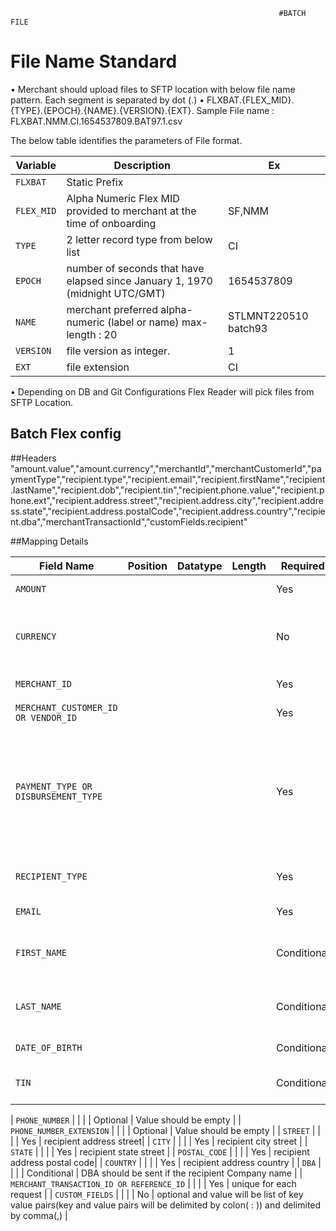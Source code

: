 																#BATCH FILE
																
# File Name Standard

•	Merchant should upload files to SFTP location with below file name pattern. Each segment is separated by dot (.)
•	FLXBAT.{FLEX_MID}.{TYPE}.{EPOCH}.{NAME}.{VERSION}.{EXT}. Sample File name : FLXBAT.NMM.CI.1654537809.BAT97.1.csv

The below table identifies the parameters of File format.

| Variable | Description | Ex |
| -------- | ------------------ | ------- |
| `FLXBAT` | Static Prefix |  |
| `FLEX_MID` | Alpha Numeric Flex MID provided to merchant at the time of onboarding | SF,NMM |
| `TYPE` | 2 letter record type from below list | CI |
| `EPOCH` | number of seconds that have elapsed since January 1, 1970 (midnight UTC/GMT) | 1654537809 |
| `NAME` | merchant preferred alpha-numeric (label or name) max-length : 20 | STLMNT220510 batch93 |
| `VERSION` | file version as integer. | 1 |
| `EXT` | file extension | CI |

•	Depending on DB and Git Configurations Flex Reader will pick files from SFTP Location.

## Batch Flex config

##Headers
"amount.value","amount.currency","merchantId","merchantCustomerId","paymentType","recipient.type","recipient.email","recipient.firstName","recipient.lastName","recipient.dob","recipient.tin","recipient.phone.value","recipient.phone.ext","recipient.address.street","recipient.address.city","recipient.address.state","recipient.address.postalCode","recipient.address.country","recipient.dba","merchantTransactionId","customFields.recipient"

##Mapping Details

| Field Name | Position | Datatype | Length | Required | Comments |
| -------- | -------| --------- | -------| ---------| ------------------------------------- |
| `AMOUNT` |  		|   		|		 | Yes 		| amount to be used to initiate payment |
| `CURRENCY` |  		|   		|		 | No 		| currency used to initiate the payment. default is set to USD if value is not present |
| `MERCHANT_ID` |  		|   		|		 | Yes 		| merchant who initiated the request |
| `MERCHANT_CUSTOMER_ID OR VENDOR_ID` |  		|   		|		 | Yes 		| merchant who initiated the request |
| `PAYMENT_TYPE OR DISBURSEMENT_TYPE` |  		|   		|		 | Yes 		| free text - Type of disbursement - Wages, Claims, promotions,Loans, refund etc- refer the extract taken from QA environment "types-of-payment-types.txt"  |
| `RECIPIENT_TYPE` |  		|   		|		 | Yes 		| recipient type. possible values Consumer/Company |
| `EMAIL` |  		|   		|		 | Yes 		| recipient email address |
| `FIRST_NAME` |  		|   		|		 | Conditional 		| recipient first name should be sent if the recipient type is "Consumer" |
| `LAST_NAME` |  		|   		|		 | Conditional 		| recipient last name should be sent if the recipient type is "Consumer" |
| `DATE_OF_BIRTH` |  		|   		|		 | Conditional 		| Value should be empty |
| `TIN` |  		|   		|		 | Conditional 		| TIN should be sent if the recipient is "Company" |

| `PHONE_NUMBER` |  		|   		|		 | Optional 		| Value should be empty |
| `PHONE_NUMBER_EXTENSION` |  		|   		|		 | Optional 		| Value should be empty |
| `STREET` |  		|   		|		 | Yes 		| recipient address street|
| `CITY` |  		|   		|		 | Yes 		| recipient city street |
| `STATE` |  		|   		|		 | Yes 		| recipient state street |
| `POSTAL_CODE` |  		|   		|		 | Yes 		| recipient address postal code|
| `COUNTRY` |  		|   		|		 | Yes 		| recipient address country |
| `DBA` |  		|   		|		 | Conditional 		| DBA should be sent if the recipient Company name  |
| `MERCHANT_TRANSACTION_ID OR REFERENCE_ID` |  		|   		|		 | Yes 		| unique for each request |
| `CUSTOM_FIELDS` |  		|   		|		 | No 		| optional and value will be list of key value pairs(key and value pairs will be delimited by colon( : )) and delimited by comma(,) |


